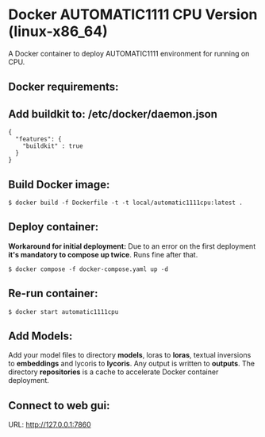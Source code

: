 # Docker AUTOMATIC1111 CPU Version (linux-x86_64)

A Docker container to deploy AUTOMATIC1111 environment for running on CPU.

Docker requirements:
---

Add buildkit to: /etc/docker/daemon.json
---
```
{
  "features": {
    "buildkit" : true
  }
}
```

Build Docker image:
---

```
$ docker build -f Dockerfile -t -t local/automatic1111cpu:latest .
```

Deploy container:
---

**Workaround for initial deployment:** Due to an error on the first deployment **it's mandatory to compose up twice**. Runs fine after that.

```
$ docker compose -f docker-compose.yaml up -d
```

Re-run container:
---

```
$ docker start automatic1111cpu
```

Add Models:
---

Add your model files to directory **models**, loras to **loras**, textual inversions to **embeddings** and lycoris to **lycoris**. Any output is written to **outputs**. The directory **repositories** is a cache to accelerate Docker container deployment.

Connect to web gui:
---

URL: http://127.0.0.1:7860